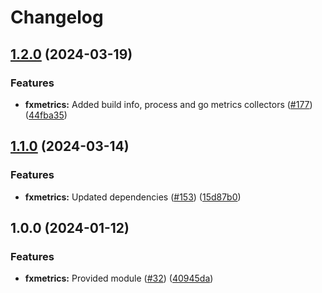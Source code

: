 # Changelog

## [1.2.0](https://github.com/ankorstore/yokai/compare/fxmetrics/v1.1.0...fxmetrics/v1.2.0) (2024-03-19)


### Features

* **fxmetrics:** Added build info, process and go metrics collectors ([#177](https://github.com/ankorstore/yokai/issues/177)) ([44fba35](https://github.com/ankorstore/yokai/commit/44fba35499b1aa794d3b6253ad20db341e65fd4e))

## [1.1.0](https://github.com/ankorstore/yokai/compare/fxmetrics/v1.0.0...fxmetrics/v1.1.0) (2024-03-14)


### Features

* **fxmetrics:** Updated dependencies ([#153](https://github.com/ankorstore/yokai/issues/153)) ([15d87b0](https://github.com/ankorstore/yokai/commit/15d87b0f5553e8dfa6c49f36cfd4d9c8385f65cb))

## 1.0.0 (2024-01-12)


### Features

* **fxmetrics:** Provided module ([#32](https://github.com/ankorstore/yokai/issues/32)) ([40945da](https://github.com/ankorstore/yokai/commit/40945dafdddea05e0381e2a28f1f6682b2dd8ebc))
